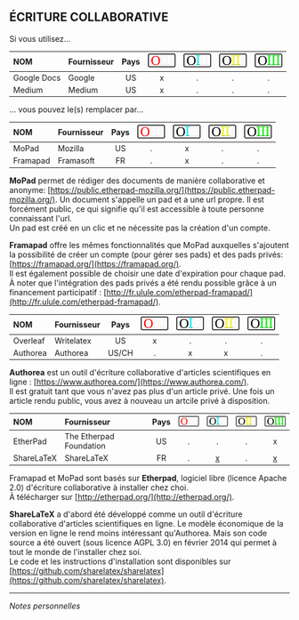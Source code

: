 ## ÉCRITURE COLLABORATIVE

Si vous utilisez...

| NOM | Fournisseur | Pays | ![O](../img/OIII-capsule-small-0.png) | ![1](../img/OIII-capsule-small-1.png) | ![2](../img/OIII-capsule-small-2.png) | ![3](../img/OIII-capsule-small-3.png) |
| :-- | :---------- | :--: | :-------------------------------: | :-------------------------------: | :-------------------------------: | :-------------------------------: |
| Google Docs | Google | US | x | . | . | . |
| Medium | Medium | US | x | . | . | . |

... vous pouvez le(s) remplacer par...

| NOM | Fournisseur | Pays | ![O](../img/OIII-capsule-small-0.png) | ![1](../img/OIII-capsule-small-1.png) | ![2](../img/OIII-capsule-small-2.png) | ![3](../img/OIII-capsule-small-3.png) |
| :-- | :---------- | :--: | :-------------------------------: | :-------------------------------: | :-------------------------------: | :-------------------------------: |
| MoPad | Mozilla | US | . | x | . | . |
| Framapad | Framasoft | FR | . | x | . | . |

**MoPad** permet de rédiger des documents de manière collaborative et anonyme: [https://public.etherpad-mozilla.org/](https://public.etherpad-mozilla.org/).
Un document s'appelle un pad et a une url propre. Il est forcément public, ce qui signifie qu'il est accessible à toute personne connaissant l'url.   
Un pad est créé en un clic et ne nécessite pas la création d'un compte.

**Framapad** offre les mêmes fonctionnalités que MoPad auxquelles s'ajoutent la possibilité de créer un compte (pour gérer ses pads) et des pads privés: [https://framapad.org/](https://framapad.org/).   
Il est également possible de choisir une date d'expiration pour chaque pad.   
À noter que l'intégration des pads privés a été rendu possible grâce à un financement participatif : [http://fr.ulule.com/etherpad-framapad/](http://fr.ulule.com/etherpad-framapad/).   


| NOM | Fournisseur | Pays | ![O](../img/OIII-capsule-small-0.png) | ![1](../img/OIII-capsule-small-1.png) | ![2](../img/OIII-capsule-small-2.png) | ![3](../img/OIII-capsule-small-3.png) |
| :-- | :---------- | :--: | :-------------------------------: | :-------------------------------: | :-------------------------------: | :-------------------------------: |
| Overleaf | Writelatex | US | x | . | . | . |
| Authorea | Authorea | US/CH  | . | x | x | . |

**Authorea** est un outil d'écriture collaborative d'articles scientifiques en ligne : [https://www.authorea.com/](https://www.authorea.com/).   
Il est gratuit tant que vous n'avez pas plus d'un article privé. Une fois un article rendu public, vous avez à nouveau un artcile privé à disposition.   


| NOM | Fournisseur | Pays | ![O](../img/OIII-capsule-small-0.png) | ![1](../img/OIII-capsule-small-1.png) | ![2](../img/OIII-capsule-small-2.png) | ![3](../img/OIII-capsule-small-3.png) |
| :-- | :---------- | :--: | :-------------------------------: | :-------------------------------: | :-------------------------------: | :-------------------------------: |
| EtherPad | The Etherpad Foundation | US | . | . | . | x |
| ShareLaTeX | ShareLaTeX | FR | . | [x](https://www.sharelatex.com/) | . | [x](https://github.com/sharelatex/sharelatex) |

Framapad et MoPad sont basés sur **Etherpad**, logiciel libre (licence Apache 2.0) d'écriture collaborative à installer chez choi.   
À télécharger sur [http://etherpad.org/](http://etherpad.org/).   

**ShareLaTeX** a d'abord été développé comme un outil d'écriture collaborative d'articles scientifiques en ligne. Le modèle économique de la version en ligne le rend moins intéressant qu'Authorea. Mais son code source a été ouvert (sous licence AGPL 3.0) en février 2014 qui permet à tout le monde de l'installer chez soi.   
Le code et les instructions d'installation sont disponibles sur [https://github.com/sharelatex/sharelatex](https://github.com/sharelatex/sharelatex).   

---
*Notes personnelles*